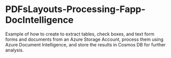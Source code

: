 # PDFsLayouts-Processing-Fapp-DocIntelligence
Example of how to create to extract tables, check boxes, and text form forms and documents from an Azure Storage Account, process them using Azure Document Intelligence, and store the results in Cosmos DB for further analysis. 
